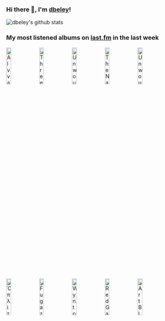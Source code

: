 ### Hi there 👋, I'm [dbeley](https://dbeley.ovh/en)!

![dbeley's github stats](https://github-readme-stats.vercel.app/api?username=dbeley)

### My most listened albums on [last.fm](https://www.last.fm/user/d_beley) in the last week

[<img src='https://lastfm.freetls.fastly.net/i/u/300x300/63ea8d50b43146e7c64414891c20d378.png' width='16%' height='16%' alt='Alvvays - Alvvays'>](https://www.last.fm/music/alvvays/alvvays)&nbsp;
[<img src='https://lastfm.freetls.fastly.net/i/u/300x300/44333077f7ac46d186f2e3ff7511f57d.jpg' width='16%' height='16%' alt='Three Mile Pilot - The Inevitable Past Is The Future Forgotten'>](https://www.last.fm/music/three%2bmile%2bpilot/the%2binevitable%2bpast%2bis%2bthe%2bfuture%2bforgotten)&nbsp;
[<img src='https://lastfm.freetls.fastly.net/i/u/300x300/ee4ae5e611f68e5b61e2b89425cc3bbd.png' width='16%' height='16%' alt='Unwound - Repetition'>](https://www.last.fm/music/unwound/repetition)&nbsp;
[<img src='https://lastfm.freetls.fastly.net/i/u/300x300/3a57d0017a28de64e1c97c7cdae300e9.jpg' width='16%' height='16%' alt='The National - High Violet'>](https://www.last.fm/music/the%2bnational/high%2bviolet)&nbsp;
[<img src='https://lastfm.freetls.fastly.net/i/u/300x300/c9d8972940b346848886a0ffd182768b.png' width='16%' height='16%' alt='Unwound - New Plastic Ideas'>](https://www.last.fm/music/unwound/new%2bplastic%2bideas)&nbsp;
<br>
[<img src='https://lastfm.freetls.fastly.net/i/u/300x300/8636b754737a373aa032a5bdcd30ca36.jpg' width='16%' height='16%' alt='Ὁπλίτης - Τρωθησομένη'>](https://www.last.fm/music/%25e1%25bd%2589%25cf%2580%25ce%25bb%25ce%25af%25cf%2584%25ce%25b7%25cf%2582/%25ce%25a4%25cf%2581%25cf%2589%25ce%25b8%25ce%25b7%25cf%2583%25ce%25bf%25ce%25bc%25ce%25ad%25ce%25bd%25ce%25b7)&nbsp;
[<img src='https://lastfm.freetls.fastly.net/i/u/300x300/9bafe2d5685346fd851933eb81d5c33f.png' width='16%' height='16%' alt='Fugazi - Fugazi'>](https://www.last.fm/music/fugazi/fugazi)&nbsp;
[<img src='https://lastfm.freetls.fastly.net/i/u/300x300/6472450a3e4dee56a673f962fb2c0186.jpg' width='16%' height='16%' alt='Wynton Kelly - Full View'>](https://www.last.fm/music/wynton%2bkelly/full%2bview)&nbsp;
[<img src='https://lastfm.freetls.fastly.net/i/u/300x300/880dbbfbbe0321022300dede2ac20855.png' width='16%' height='16%' alt='Red Garland Trio - Groovy'>](https://www.last.fm/music/red%2bgarland%2btrio/groovy)&nbsp;
[<img src='https://lastfm.freetls.fastly.net/i/u/300x300/74ccf20c0ae6172c6f962be8fac852d8.jpg' width='16%' height='16%' alt='Art Blakey & The Jazz Messengers - A Night in Tunisia'>](https://www.last.fm/music/art%2bblakey%2b%2526%2bthe%2bjazz%2bmessengers/a%2bnight%2bin%2btunisia)&nbsp;
<br>
